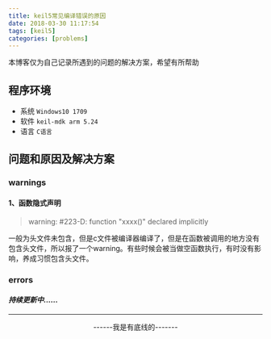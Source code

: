 ```yaml
---
title: keil5常见编译错误的原因
date: 2018-03-30 11:17:54
tags: [keil5]
categories: [problems]
---
```


本博客仅为自己记录所遇到的问题的解决方案，希望有所帮助

## 程序环境

- 系统 `Windows10 1709`
- 软件 `keil-mdk arm 5.24`
- 语言 `C语言`

## 问题和原因及解决方案

### warnings

#### 1、函数隐式声明

> warning: #223-D: function "xxxx()" declared implicitly

一般为头文件未包含，但是c文件被编译器编译了，但是在函数被调用的地方没有包含头文件，所以报了一个warning。有些时候会被当做空函数执行，有时没有影响，养成习惯包含头文件。

### errors

#### *持续更新中......*

-------------------

<center> ------我是有底线的------- </center>
